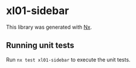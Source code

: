 # xl01-sidebar

This library was generated with [Nx](https://nx.dev).

## Running unit tests

Run `nx test xl01-sidebar` to execute the unit tests.

